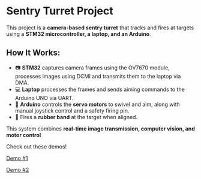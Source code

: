 # **Sentry Turret Project**  

This project is a **camera-based sentry turret** that tracks and fires at targets using a **STM32 microcontroller, a laptop, and an Arduino**.  

## **How It Works:**  
- 📷 **STM32** captures camera frames using the OV7670 module, processes images using DCMI and transmits them to the laptop via DMA.  
- 💻 **Laptop** processes the frames and sends aiming commands to the Arduino UNO via UART.  
- 🎯 **Arduino** controls the **servo motors** to swivel and aim, along with manual joystick control and a safety firing pin.  
- 🔫 Fires a **rubber band** at the target when aligned.  

This system combines **real-time image transmission, computer vision, and motor control**  

Check out these demos!

[Demo #1](https://youtube.com/shorts/_wEvguuBnUk?feature=share)

[Demo #2](https://youtube.com/shorts/TP8RxhQHSZo?feature=share)

